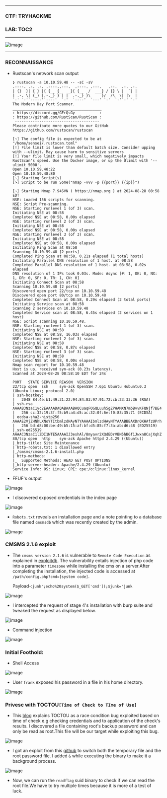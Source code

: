 ---------------------

### CTF: TRYHACKME
### LAB: TOC2

---------------------

![image](https://github.com/user-attachments/assets/e03e69fa-1a99-4bdf-8653-4418f7ba5aa8)

---------------------

### RECONNAISSANCE

- Rustscan's network scan output


      ❯ rustscan -a 10.10.59.48 -- -sC -sV
      .----. .-. .-. .----..---.  .----. .---.   .--.  .-. .-.
      | {}  }| { } |{ {__ {_   _}{ {__  /  ___} / {} \ |  `| |
      | .-. \| {_} |.-._} } | |  .-._} }\     }/  /\  \| |\  |
      `-' `-'`-----'`----'  `-'  `----'  `---' `-'  `-'`-' `-'
      The Modern Day Port Scanner.
      ________________________________________
      : https://discord.gg/GFrQsGy           :
      : https://github.com/RustScan/RustScan :
       --------------------------------------
      Please contribute more quotes to our GitHub https://github.com/rustscan/rustscan
      
      [~] The config file is expected to be at "/home/sensei/.rustscan.toml"
      [!] File limit is lower than default batch size. Consider upping with --ulimit. May cause harm to sensitive servers
      [!] Your file limit is very small, which negatively impacts RustScan's speed. Use the Docker image, or up the Ulimit with '--ulimit 5000'. 
      Open 10.10.59.48:22
      Open 10.10.59.48:80
      [~] Starting Script(s)
      [>] Script to be run Some("nmap -vvv -p {{port}} {{ip}}")
      
      [~] Starting Nmap 7.94SVN ( https://nmap.org ) at 2024-08-28 08:58 EDT
      NSE: Loaded 156 scripts for scanning.
      NSE: Script Pre-scanning.
      NSE: Starting runlevel 1 (of 3) scan.
      Initiating NSE at 08:58
      Completed NSE at 08:58, 0.00s elapsed
      NSE: Starting runlevel 2 (of 3) scan.
      Initiating NSE at 08:58
      Completed NSE at 08:58, 0.00s elapsed
      NSE: Starting runlevel 3 (of 3) scan.
      Initiating NSE at 08:58
      Completed NSE at 08:58, 0.00s elapsed
      Initiating Ping Scan at 08:58
      Scanning 10.10.59.48 [2 ports]
      Completed Ping Scan at 08:58, 0.21s elapsed (1 total hosts)
      Initiating Parallel DNS resolution of 1 host. at 08:58
      Completed Parallel DNS resolution of 1 host. at 08:58, 0.02s elapsed
      DNS resolution of 1 IPs took 0.03s. Mode: Async [#: 1, OK: 0, NX: 1, DR: 0, SF: 0, TR: 1, CN: 0]
      Initiating Connect Scan at 08:58
      Scanning 10.10.59.48 [2 ports]
      Discovered open port 22/tcp on 10.10.59.48
      Discovered open port 80/tcp on 10.10.59.48
      Completed Connect Scan at 08:58, 0.29s elapsed (2 total ports)
      Initiating Service scan at 08:58
      Scanning 2 services on 10.10.59.48
      Completed Service scan at 08:58, 6.45s elapsed (2 services on 1 host)
      NSE: Script scanning 10.10.59.48.
      NSE: Starting runlevel 1 (of 3) scan.
      Initiating NSE at 08:58
      Completed NSE at 08:58, 16.03s elapsed
      NSE: Starting runlevel 2 (of 3) scan.
      Initiating NSE at 08:58
      Completed NSE at 08:58, 0.87s elapsed
      NSE: Starting runlevel 3 (of 3) scan.
      Initiating NSE at 08:58
      Completed NSE at 08:58, 0.00s elapsed
      Nmap scan report for 10.10.59.48
      Host is up, received syn-ack (0.23s latency).
      Scanned at 2024-08-28 08:58:10 EDT for 24s
      
      PORT   STATE SERVICE REASON  VERSION
      22/tcp open  ssh     syn-ack OpenSSH 7.6p1 Ubuntu 4ubuntu0.3 (Ubuntu Linux; protocol 2.0)
      | ssh-hostkey: 
      |   2048 84:4e:b1:49:31:22:94:84:83:97:91:72:cb:23:33:36 (RSA)
      | ssh-rsa AAAAB3NzaC1yc2EAAAADAQABAAABAQCuaqFOGQLuuh5gZPHAMXN7mbBvvKFQNjf7BE4nQcou0kK9vn/2NoMDyr3ZNKRvfG/Q2S+Nk1cew2KYvBN8OmJP0a4iTiQNd2MNftiOvH6zA7DbHD8WcuqoFNVUILB0fR3zHLOTJdZmvUX14TJnlGpd+Zt6wNOH9+EXNZDhjG7f7D/StcxurCuGAwkqQb7/oP5euE5sQaJ31ZnTL4RK4sk7LzXQprPBJa0IjEthBtKhSbKS0XmvzCFcSYNn/RUhFAOBR4WXKRGk9+WKlhj5KUli0BmUB6v9OnTcRZHjVQ7cj/8QoFYh5Ns38DM2oFYibhTGmODK6OeyOQgFe9iNc/KT
      |   256 cc:32:19:3f:f5:b9:a4:d5:ac:32:0f:6e:f0:83:35:71 (ECDSA)
      | ecdsa-sha2-nistp256 AAAAE2VjZHNhLXNoYTItbmlzdHAyNTYAAAAIbmlzdHAyNTYAAABBBAXDnQKHAfzUPrhhICFpTSbE3+bjHgyIEapWhaEZkimi2WdGqPh3+vX7602C3+B4Q+TitOB+YR7xQNmUxk89vac=
      |   256 bd:d8:00:be:49:b5:15:af:bf:d5:85:f7:3a:ab:d6:48 (ED25519)
      |_ssh-ed25519 AAAAC3NzaC1lZDI1NTE5AAAAIJ3eshAl/8myavr2XQdEDrVBN5hBGf1Jwxn8CajXqhZ1
      80/tcp open  http    syn-ack Apache httpd 2.4.29 ((Ubuntu))
      |_http-title: Site Maintenance
      | http-robots.txt: 1 disallowed entry 
      |_/cmsms/cmsms-2.1.6-install.php
      | http-methods: 
      |_  Supported Methods: HEAD GET POST OPTIONS
      |_http-server-header: Apache/2.4.29 (Ubuntu)
      Service Info: OS: Linux; CPE: cpe:/o:linux:linux_kernel

-  FFUF's output

![image](https://github.com/user-attachments/assets/e3ca51a6-3cfc-4127-954c-4dc5449dc1a6)

- I discovered exposed credentials in the index page

![image](https://github.com/user-attachments/assets/a6c8b758-1bf1-48cc-abb4-4eea872f3ced)

- `Robots.txt` reveals an installation page and a note pointing to a database file named `cmsmsdb` which was recently created by the admin.

![image](https://github.com/user-attachments/assets/9b9d47b8-a6bf-4c27-a722-754affe9598e)

### CMSMS 2.1.6 exploit

- The `cmsms version 2.1.6` is vulnerable to `Remote Code Execution` as explained in [exploitdb](https://www.exploit-db.com/exploits/44192). The vulnerability entails injection of php code into a parameter `timezone` while installing the cms on a server.After completing the installation, the injected code is accessed at `/path/config.php?cmd=[system code]`.

   Payload-:```junk';echo%20system($_GET['cmd']);$junk='junk```

![image](https://github.com/user-attachments/assets/1ba899ea-a2d2-4071-90ed-ab09236ac6b7)

- I intercepted the request of stage 4's installation with burp suite and tweaked the request as displayed below.

![image](https://github.com/user-attachments/assets/01287ece-0eb7-4589-b723-240550f7b7d3)

- Command injection

![image](https://github.com/user-attachments/assets/bcdf206e-7a40-4780-9b54-eb3c09862215)

### Initial Foothold:

- Shell Access

![image](https://github.com/user-attachments/assets/b60ace0e-8e45-425c-8d84-745e9953e100)

- User `frank` exposed his password in a file in his home directory.

![image](https://github.com/user-attachments/assets/ec650636-43b6-47c3-b3fd-3640e2cf2d40)

### Privesc with  TOCTOU`[Time of Check to TIme of Use]` 

- This [blog](https://saketupadhyay.medium.com/winning-race-conditions-c80796f0e231) explains TOCTOU as a race condition bug exploited based on time of check e.g checking credentials  and to application of the check's results. I discovered a file containing root's backup password and can only be read as root.This file will be our target while exploiting this bug.

![image](https://github.com/user-attachments/assets/93e971ab-21b7-42b2-93c5-66c8872f9c01)

- I got an exploit from this [github](https://github.com/sroettger/35c3ctf_chals/blob/master/logrotate/exploit/rename.c) to switch both the temporary file and the root password file. I added `&` while executing the binary to make it a background process.

![image](https://github.com/user-attachments/assets/d052c19d-1e1b-4e67-90c3-a4d77118d4cb)

- Now, we can run the `readflag` suid binary to check if we can read the root file.We have to try multiple times because it is more of a test of luck.

  















  














